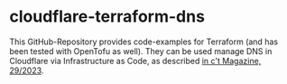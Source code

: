 # cloudflare-terraform-dns

This GitHub-Repository provides code-examples for Terraform (and has been tested with OpenTofu as well). They can be used manage DNS in Cloudflare via Infrastructure as Code, as described [in c't Magazine, 29/2023](https://www.heise.de/ratgeber/Infrastructure-as-Code-DNS-Eintraege-mit-Terraform-setzen-9547746.html).
